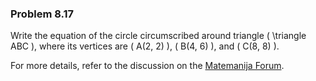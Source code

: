 ### Problem 8.17

Write the equation of the circle circumscribed around triangle \( \triangle ABC \), where its vertices are \( A(2, 2) \), \( B(4, 6) \), and \( C(8, 8) \).

For more details, refer to the discussion on the [Matemanija Forum](https://forum.matemanija.com/viewtopic.php?f=5&t=1884).
